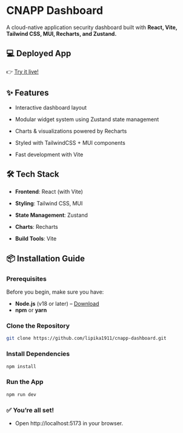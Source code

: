
# CNAPP Dashboard

A cloud-native application security dashboard built with **React, Vite, Tailwind CSS, MUI, Recharts, and Zustand.**

## 💻 Deployed App

👉 [Try it live!](https://cnapp-dashboard-mu.vercel.app/)


## ✨ Features

- Interactive dashboard layout

- Modular widget system using Zustand state management

- Charts & visualizations powered by Recharts

- Styled with TailwindCSS + MUI components

- Fast development with Vite


## 🛠️ Tech Stack

- **Frontend**: React (with Vite)

- **Styling**: Tailwind CSS, MUI

- **State Management**: Zustand

- **Charts**: Recharts

- **Build Tools**: Vite 
               


## 📦 Installation Guide

### Prerequisites

Before you begin, make sure you have:

- **Node.js** (v18 or later) – [Download](https://nodejs.org/)
- **npm** or **yarn**

### Clone the Repository

```bash
git clone https://github.com/lipika1911/cnapp-dashboard.git
```

### Install Dependencies

```bash
npm install
```

### Run the App

```bash
npm run dev
```

### ✅ You’re all set!
- Open http://localhost:5173 in your browser.
